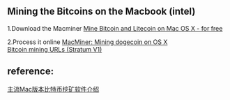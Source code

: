 ## Mining the Bitcoins on the Macbook (intel)
1.Download the Macminer
[Mine Bitcoin and Litecoin on Mac OS X - for free](http://macminer.fabulouspanda.com/macminer/)  

2.Process it online
[MacMiner: Mining dogecoin on OS X](https://www.youtube.com/watch?v=HCBgmGBtx-w)   
[Bitcoin mining URLs (Stratum V1)](https://help.slushpool.com/en/support/solutions/articles/77000423438)   


## reference:  
[主流Mac版本比特币挖矿软件介绍](https://www.okex.com/academy/zh/introduction-to-mainstream-mac-versions-of-bitcoin-mining-software-cn)  
